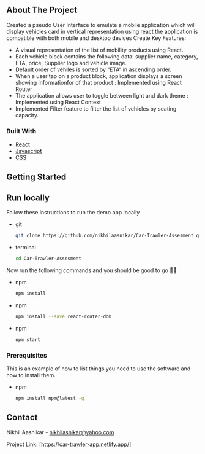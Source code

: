 
<!-- ABOUT THE PROJECT -->
## About The Project


Created a pseudo User Interface to emulate a mobile application which will display vehicles card in vertical representation using react the application is compatible with
both mobile and desktop devices 
 Create 
Key Features:
* A visual representation of the list of mobility products using React.
* Each vehicle block contains the following data: supplier name, category, ETA, price, Supplier logo and vehicle image.
* Default order of vehiles is sorted by “ETA” in ascending order.
* When a user tap on a product block, application displays a screen showing informationfor of that product : Implemented using React Router
* The application allows user to toggle between light and dark theme : Implemented using React Context
* Implemented Filter feature to filter the list of vehicles by seating capacity.
  

### Built With


* [React](https://reactjs.org/)
* [Javascript](https://www.javascript.com/)
* [CSS](https://developer.mozilla.org/en-US/docs/Web/CSS)



<!-- GETTING STARTED -->
## Getting Started

## Run locally
Follow these instructions to run the demo app locally

* git
  ```sh
  git clone https://github.com/nikhilaasnikar/Car-Trawler-Assesment.git
  ```
* terminal
  ```sh
  cd Car-Trawler-Assesment
  ```
  
Now run the following commands and you should be good to go 💪🏼

* npm
  ```sh
  npm install 
  ```
* npm
  ```sh
  npm install --save react-router-dom 
  ```
* npm
  ```sh
  npm start
  ```


### Prerequisites

This is an example of how to list things you need to use the software and how to install them.
* npm
  ```sh
  npm install npm@latest -g
  ```


<!-- CONTACT -->
## Contact

Nikhil Aasnikar -  nikhilasnikar@yahoo.com

Project Link: [https://car-trawler-app.netlify.app/]




<!-- MARKDOWN LINKS & IMAGES -->

